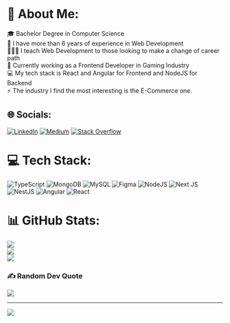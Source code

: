 # 💫 About Me:
🎓 Bachelor Degree in Computer Science<br>🔭 I have more than 6 years of experience in Web Development<br>👨🏻‍🏫 I teach Web Development to those looking to make a change of career path<br>🎰 Currently working as a Frontend Developer in Gaming Industry<br>💻 My tech stack is React and Angular for Frontend and NodeJS for Backend<br>⚡ The industry I find the most interesting is the E-Commerce one.


## 🌐 Socials:
[![LinkedIn](https://img.shields.io/badge/LinkedIn-%230077B5.svg?logo=linkedin&logoColor=white)](https://linkedin.com/in/danielsava) [![Medium](https://img.shields.io/badge/Medium-12100E?logo=medium&logoColor=white)](https://medium.com/@@idanielsava) [![Stack Overflow](https://img.shields.io/badge/-Stackoverflow-FE7A16?logo=stack-overflow&logoColor=white)](https://stackoverflow.com/users/5922140) 

# 💻 Tech Stack:
![TypeScript](https://img.shields.io/badge/typescript-%23007ACC.svg?style=for-the-badge&logo=typescript&logoColor=white) ![MongoDB](https://img.shields.io/badge/MongoDB-%234ea94b.svg?style=for-the-badge&logo=mongodb&logoColor=white) ![MySQL](https://img.shields.io/badge/mysql-%2300f.svg?style=for-the-badge&logo=mysql&logoColor=white) 	![Figma](https://img.shields.io/badge/figma-%23F24E1E.svg?style=for-the-badge&logo=figma&logoColor=white) ![NodeJS](https://img.shields.io/badge/node.js-6DA55F?style=for-the-badge&logo=node.js&logoColor=white) ![Next JS](https://img.shields.io/badge/Next-black?style=for-the-badge&logo=next.js&logoColor=white) ![NestJS](https://img.shields.io/badge/nestjs-%23E0234E.svg?style=for-the-badge&logo=nestjs&logoColor=white) ![Angular](https://img.shields.io/badge/angular-%23DD0031.svg?style=for-the-badge&logo=angular&logoColor=white) ![React](https://img.shields.io/badge/react-%2320232a.svg?style=for-the-badge&logo=react&logoColor=%2361DAFB)

# 📊 GitHub Stats:
![](https://github-readme-stats.vercel.app/api?username=daniel-sava&theme=radical&hide_border=false&include_all_commits=true&count_private=true)<br/>
![](https://github-readme-streak-stats.herokuapp.com/?user=daniel-sava&theme=radical&hide_border=false)<br/>
![](https://github-readme-stats.vercel.app/api/top-langs/?username=daniel-sava&theme=radical&hide_border=false&include_all_commits=true&count_private=true&layout=compact)

### ✍️ Random Dev Quote
![](https://quotes-github-readme.vercel.app/api?type=vetical&theme=radical)

---
[![](https://visitcount.itsvg.in/api?id=daniel-sava&icon=0&color=1)](https://visitcount.itsvg.in)
